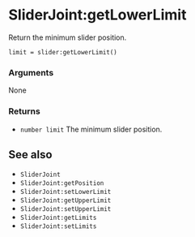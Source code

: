 <!--
category: reference
-->

SliderJoint:getLowerLimit
===

Return the minimum slider position.

    limit = slider:getLowerLimit()

### Arguments

None

### Returns

- `number limit` The minimum slider position.

See also
---

- `SliderJoint`
- `SliderJoint:getPosition`
- `SliderJoint:setLowerLimit`
- `SliderJoint:getUpperLimit`
- `SliderJoint:setUpperLimit`
- `SliderJoint:getLimits`
- `SliderJoint:setLimits`
